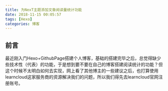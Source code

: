 ```yaml
---
title: 为NexT主题添加文章阅读量统计功能
date: 2018-11-15 00:05:57
tags: [Hexo]
categories: 博客
---
```

## 前言

最近刚入门Hexo+GithubPage搭建个人博客，基础的搭建完毕之后，总觉得缺少些技术性（代表）的功能，于是想到要不要在自己的博客搭建阅读统计的功能？但这个时候不太明白如何去实现，网上看了其他博主的一些建议之后，也打算使用learncloud这家服务商的资源解决我们的问题，所以我们得先去learncloud官网注册账号。

<!-- more -->